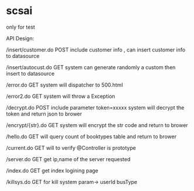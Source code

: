 # scsai
only for test

API Design:

/insert/customer.do     POST   include customer info , can insert customer info to datasource 

/insert/autocust.do  GET   system can generate randomly a custom then insert to datasource

/error.do     GET    system will dispatcher to 500.html

/error2.do   GET  	  system will throw a Exception

/decrypt.do    POST   include parameter token=xxxxx     system will decrypt the token  and return json to brower

/encrypt/{str}.do    GET   system will encrypt the str code and return to brower

/hello.do     GET   will query count of booktypes table and return to brower

/current.do  GET  will to verify @Controller is prototype

/server.do   GET   get  ip,name of the server requested 

/index.do  GET   get index logining page

/killsys.do  GET  for kill system  param-> userId   busType
